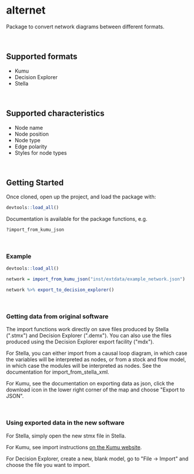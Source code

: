# alternet
Package to convert network diagrams between different formats.

<br>

## Supported formats

* Kumu
* Decision Explorer
* Stella

<br>

## Supported characteristics

* Node name
* Node position
* Node type
* Edge polarity
* Styles for node types

<br>

## Getting Started

Once cloned, open up the project, and load the package with:

``` r
devtools::load_all()
```

Documentation is available for the package functions, e.g.

``` r
?import_from_kumu_json
```

<br>

### Example

``` r
devtools::load_all()

network = import_from_kumu_json("inst/extdata/example_network.json")

network %>% export_to_decision_explorer()
```

<br>

### Getting data from original software

The import functions work directly on save files produced by Stella (".stmx") and Decision Explorer (".demx"). You can also use the files produced using the Decision Explorer export facility ("mdx").

For Stella, you can either import from a causal loop diagram, in which case the variables will be interpreted as nodes, or from a stock and flow model, in which case the modules will be interpreted as nodes. See the documentation for import_from_stella_xml.

For Kumu, see the documentation on exporting data as json, click the download icon in the lower right corner of the map and choose "Export to JSON".

<br>

### Using exported data in the new software

For Stella, simply open the new stmx file in Stella.

For Kumu, see import instructions [on the Kumu website]("https://docs.kumu.io/guides/import/blueprints#import-a-json-file").

For Decision Explorer, create a new, blank model, go to "File -> Import" and choose the file you want to import.
